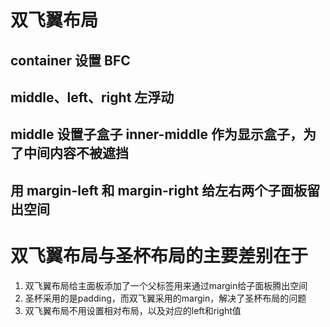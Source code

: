 # 双飞翼布局

## container 设置 BFC

## middle、left、right 左浮动

## middle 设置子盒子 inner-middle 作为显示盒子，为了中间内容不被遮挡

## 用 margin-left 和 margin-right 给左右两个子面板留出空间


# 双飞翼布局与圣杯布局的主要差别在于
1. 双飞翼布局给主面板添加了一个父标签用来通过margin给子面板腾出空间
2. 圣杯采用的是padding，而双飞翼采用的margin，解决了圣杯布局的问题
3. 双飞翼布局不用设置相对布局，以及对应的left和right值